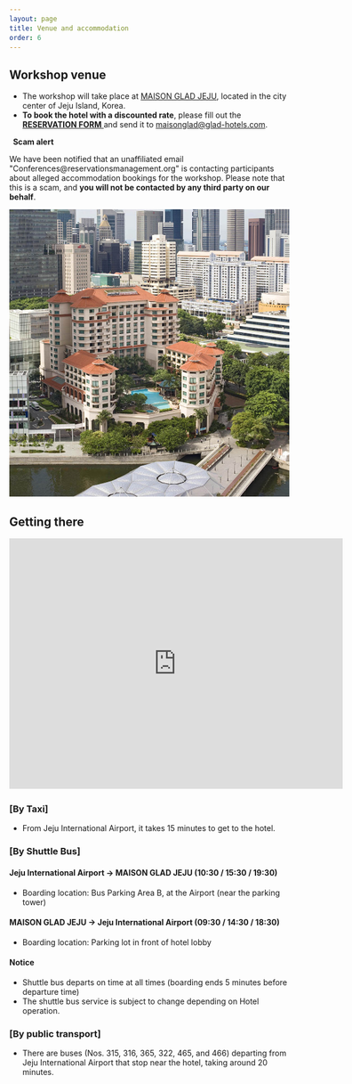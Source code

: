 ```yaml
---
layout: page
title: Venue and accommodation
order: 6
---
```


## Workshop venue
- The workshop will take place at <a href="https://www.glad-hotels.com/maisongladjeju/index.do?locale=en">MAISON GLAD JEJU</a>, located in the city center of Jeju Island, Korea.
- **To book the hotel with a discounted rate**, please fill out the <a href="2025_MAISON GLAD JEJU_Reservation Form.docx"> **RESERVATION FORM** </a> and send it to <a href="mailto:maisonglad@glad-hotels.com">maisonglad@glad-hotels.com</a>.

<div class="warning"><p><b><i class="fas fa-exclamation-triangle"></i>&nbsp; Scam alert</b></p>
	<p>We have been notified that an unaffiliated email "Conferences@reservationsmanagement.org" is contacting participants about alleged accommodation bookings for the workshop. Please note that this is a scam, and <b>you will not be contacted by any third party on our behalf</b>.</p>
</div>

<img src="hotel.jpg" width="750"/>



## Getting there
<iframe src="https://www.google.com/maps/embed?pb=!1m18!1m12!1m3!1d3327.624548396652!2d126.48375958778261!3d33.485124504727395!2m3!1f0!2f0!3f0!3m2!1i1024!2i768!4f13.1!3m3!1m2!1s0x350cfb07b2f2ecf9%3A0xe969e73f7efcf19f!2z66mU7KKFIOq4gOuemOuTnCDsoJzso7w!5e0!3m2!1sko!2skr!4v1721552000626!5m2!1sko!2skr" width="600" height="450" style="border:0;" allowfullscreen="" loading="lazy" referrerpolicy="no-referrer-when-downgrade"></iframe>

### [By Taxi]
- From Jeju International Airport, it takes 15 minutes to get to the hotel.

### [By Shuttle Bus]
#### Jeju International Airport → MAISON GLAD JEJU (10:30 / 15:30 / 19:30)
- Boarding location: Bus Parking Area B, at the Airport (near the parking tower)

#### MAISON GLAD JEJU → Jeju International Airport (09:30 / 14:30 / 18:30)
- Boarding location: Parking lot in front of hotel lobby

#### Notice
- Shuttle bus departs on time at all times (boarding ends 5 minutes before departure time)
- The shuttle bus service is subject to change depending on Hotel operation.

### [By public transport]
- There are buses (Nos. 315, 316, 365, 322, 465, and 466) departing from Jeju International Airport that stop near the hotel, taking around 20 minutes.


